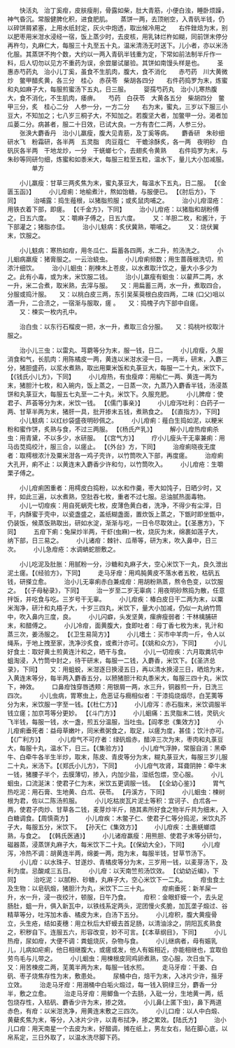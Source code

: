 <!-- { "loadSidebar": true } -->
　　快活丸　治丁奚疳，皮肤瘦削，骨露如柴，肚大青筋，小便白浊，睡卧烦躁，神气昏沉。常服健脾化积，进食肥肌。　　蒸饼一两，去顶剜空，入青矾半钱，仍以碎饼屑紧塞，上用水纸封定，灰火中炮透，取出候冷用之　　右件銼焙为末，别以肥枣用米泔水浸经一宿，饭上蒸少时，去皮核，用乳钵烂杵如糊，同前饼末停分再杵匀，丸麻仁大，每服三十丸至五十丸，温米清汤无时送下。儿小者，亦以米汤化服。其蒸饼不拘个数，大约以一两入青矾半钱重为定，下常如前法制半斤作一料，后人切勿以见方不重药为误，余尝屡试屡验。其饼如南馒头样是也。
　　圣惠赤芍药丸　治小儿丁奚，虽食不生肌肉，腹大，食不消化　　赤芍药　川大黄微炒　鳖甲醋炙黄，各三分　桂心　赤茯苓　柴胡各四分　　右件药捣罗为末，炼蜜和丸如麻子大，每服煎蜜汤下五丸，日三服。
　　婴孺芍药丸　治小儿寒热腹大，食不消化，不生肌肉，痿痹。　　芍药　白茯苓　大黄各五分　柴胡四分　鳖甲三分，炙　桂心二分　人参一分，一方二分　　右为末，蜜丸，三岁以下服三小豆大，不知加之；七八岁三桐子大，不知加之。若腹坚大者，加鳖甲一分。渴者加瓜蒌二分。病甚者，服二十日效，已试大良。一方有杏仁二两，人参三分。
　　张涣大麝香丹　治小儿羸瘦，腹大见青筋，及丁奚等病。　　麝香研　朱砂细研水飞　粉霜研，各半两　五灵脂　肉豆蔻仁　干蟾涂酥炙，各一两　夜明砂　白矾灰各半两　干地龙炒，一分　干蜣螂七个，去翅炙令黄熟　　右件捣罗为末，与朱砂等同研匀细，炼蜜和如黍米大，每服三粒至五粒，温水下，量儿大小加减服。
　　　　单方

　　小儿羸瘦：甘草三两炙焦为末，蜜丸菉豆大，每温水下五丸，日二服。 【《金匮玉函》】
　　小儿疳痢：地榆煮汁，熬如饴糖，与服便已。 【《肘后方》，下同】
　　治哺露：捣生薤根，以猪脂煎服；或炙鼠肉哺之。
　　治小儿疳湿疮：用铁衣着下部，即瘥。 【《千金方》，下同】
　　治小儿疳疮：以猪脂和胡粉傅之，日五六度。　　又：嚼麻子傅之，日五六度。
　　又：羊胆二枚，和酱汁，于下部灌之；猪脂亦佳。
　　治小儿鬾病：炙伏冀熟，嚼哺之。
　　又：烧伏翼末，饮服之。

　　小儿鬾病：寒热如疳，用冬瓜仁、扁蓄各四两，水二升，煎汤洗之。
　　小儿蛔病羸瘦：猪膏服之。一云治蛲虫。
　　小儿疳痢频数；用生蔷薇根洗切，煎浓汁细饮。
　　治小儿蛔虫：削楝木上苍皮，以水煮取汁饮之，量大小多少为之。此有小毒，或为末，米饮服二钱。
　　治小儿羸瘦有蛔虫：以雚芦二两，水一升，米二合煮，取米熟，去滓与服。　　又：用扁蓄三两，水一升，煮取四合，分服或捣汁服。　　又：以桃白皮三两，东引吴茱萸根白皮四两，二味 (口父)咀以酒一升，二合渍之，一宿渐与服取，瘥 。　　又：捣槐子内下部中自瘥。
　　又：楝实一枚内孔中。

　　治白虫：以东行石榴皮一把，水一升，煮取三合分服。　　又：捣桃叶绞取汁服之。

　　治小儿三虫：以雷丸、芎藭等分为末，服一钱，日二。
　　小儿疳瘦，久服消食和气，长肌肉：用陈橘皮一两，黄连以米泔水浸一日，一两半，研末，入麝三分，猪胆盛药，以浆水煮熟，取出用粟米饭和丸菉豆大，每服一二十丸，米饮下。【《钱氏小儿方》，下同】
　　小儿疳热，有虫瘦瘁：用榆仁一两、黄连一两为末，猪胆汁七枚，和入碗内，饭上蒸之，一日蒸一次，九蒸乃入麝香半钱，汤浸蒸饼和丸菉豆大，每服五七丸至一二十丸，米饮下。久服充肥。
　　小儿脾疳：使君子、芦荟等分为末，米饮一钱。 【《儒门事亲》】
　　小儿疳泻吐利：白药子一两、甘草半两为末，猪肝一具，批开掺末五钱，煮熟食之。 【《直指方》，下同】
　　小儿鬾病：以红纱袋盛夜明砂佩之。
　　小儿疳痢：薤白生捣如泥，以粳米粉和蜜作饼，炙熟与食，不过三两服。 【《杨氏产乳》】
　　解小儿疳热疳痢杀虫：用青黛，不以多少，水研服。 【《宫气方》】
　　疗小儿瘦头干无辜兼痢：用马齿苋捣绞汁，服三合，以瘥止。 【《外台》方，下同】
　　治疳痢晓夜无度者：取樗根浓汁及粟米泔各一鸡子壳许，以竹筒吹入下部，再度瘥。
　　治疳痢大孔开，痢不止：以黄连末入麝香少许和匀，以竹筒吹入。
　　小儿疳疮：生嚼栗子傅之。

　　小儿疳痢困重者：用樗皮白捣粉，以水和作羹，枣大如饨子，日晒少时，又拌，如此三遍，以水煮熟，空肚吞七枚，重者不过七服。忌油腻热面毒物。
　　小儿一切疳疾：用自死蜗壳七枚，皮薄色黄白者，洗净，不得少有尘滓，日干，内酥蜜于壳中，以瓷盏盛之，盖纸糊盏面，置炊饭上蒸之，下甑时即坐甑中，仍装饭，候蒸饭熟取出，研如水淀，渐渐与吃，一日令尽取效止。【《圣惠方》，下同】
　　五疳下痢：兔屎炒半两，干虾(虫麻)一枚，烧灰为末，绵裹如莲子大，纳下部，日三易之。
　　小儿诸疳：棘针、瓜蒂等，研为末，吹入鼻中，日三次。
　　小儿急疳疮：水调蚺蛇胆敷之。

　　小儿吃泥及肚胀：用腻粉一分，沙糖和丸麻子大，空心米饮下一丸，良久泄出泥土瘥。【《经验方》，下同】
　　走马牙疳：用鸡肫黄皮不落水者五枚，枯矾五钱，研搽立愈。
　　治小儿无辜痢赤白兼成疳：用胡粉熟蒸，熬令色变，以饮服之。 【《子母秘录》，下同】
　　治一岁至二岁无辜病：用夜明砂熬捣为散，任意拌饭，并吃食与吃。三岁号干无辜。
　　小儿疳疾：椿白皮日干二两为末，以粟米淘净，研汁和丸梧子大，十岁三四丸，米饮下，量大小加减，仍似一丸纳竹筒中，吹入鼻内三度，良。
　　小儿闪癖，头发坚黄，瘰痹瘦弱者：干林檎脯研末，和醋傅之。
　　小儿冷疳，面黄腹大，食即吐者：母丁香七枚为末，乳汁和蒸三次，姜汤服之。 【《卫生易简方》】
　　小儿嗜土：买市中羊肉一斤，令人以绳系，于地上拽至家，洗净沙炙食，或煮汁亦可。【《姚和众方》，下同】
　　小儿好食土：取好黄土煎黄连汁和之，晒干与食。
　　小儿一切疳疾：六月取粪坑中蛆淘浸，入竹筒中封之，待干研末，每服一二钱，入麝香，米饮下。【《圣济总录》，下同】　　又：用蛆蜕，米泔逐日换浸五日，再以清水换浸三日，晒焙为末，入黄连末等分，每半两入麝香五分，以豮猪胆汁和丸黍米大，每服三四十丸，米饮下，神效。
　　口鼻疳蚀穿唇透颊：用银屑一两，水三升，铜器煎一升，日洗三四次。
　　小儿虫病，胃寒虫上，危恶证与癎相似者：干漆捣烧烟尽，白芜荑等分为末，米饮服一字至一钱。【《杜仁方》】
　　小儿疳泻：赤石脂末，米饮调服半钱立瘥；加京芎等分更妙。 【《斗门方》】
　　小儿蛔痛：五灵脂末二钱，灵矾火飞半钱，每服一钱，水一盏，煎五分温服，当吐虫。【阎孝忠《集效方》】
　　小儿疳痢垂死者：益母草嫩叶，同米煮粥食之，取足，以瘥为度，甚佳；饮汁亦可。 【《广利方》】
　　小儿疳气不可疗者：绿矾煅赤，醋淬三次为末，枣肉和丸菉豆大，每服十丸，温水下，日三。【《集验方》】
　　小儿疳气浮肿，常服自消：黑牵牛、白牵牛各半生半炒，取末，陈皮、青皮等分为末，糊丸菉豆大，每服三岁儿服二十丸，米汤下。【《郑氏小儿方》，下同】
　　小儿疳气攻肾，耳聋阴肿：牵牛末一钱，猪腰子半个，去膜薄切，掺入，内加少盐，湿纸包煨，空心服。
　　小儿蛔虫，口流涎沫：使君子仁为末，米饮五更调服一钱。 【《全幼心鉴》】
　　胃气热吃泥：用石膏、生地黄、白朮、茯苓。 【丹溪方，下同】
　　小儿蛔虫：楝树根为君，佐以二陈汤煎服。
　　小儿吃枯炭瓦片泥土等积：宜诃子、白朮各一两，使君子肉炒、甘草各二钱，麦芽炒半斤，随其素所好食之物半斤共为细末，入白糖调食。【周慎斋方】
　　小儿疳疾：木鳖子仁、使君子仁等分捣泥，米饮丸芥子大，每服五分，米饮下。 【孙天仁《集效方》】
　　小儿疳疾：土裹蜣螂煨熟，与食之。 【《韩氏医通》】
　　小儿诸疳羸瘦：用熊胆、使君子末等分研匀，磁器蒸，浸蒸饼丸麻子大，每米饮下二十丸。【《保幼大全》，下同】
　　小儿疳泻，冷热不调：胡黄连半两，绵姜一两，炮为末，每服半钱，甘草节汤下。
　　小儿疳：以水珠子、甘遂炒、青橘皮等分为末，三岁用一钱，以麦芽汤下，及利为度。忌酸咸三五日。
　　小儿疳：以天南竺煎汤饮效。 【《幼幼近编》，下同】
　　治吃泥：以腻粉、砂糖，丸麻子大，空心米饮下一二丸。
　　疳虫食土及生物：以皂矾煅，猪胆汁为丸，米饮下二三十丸。
　　疳痢垂死：新羊屎一升，水一升，浸一夜绞汁，顿服，日午乃食。
　　疳积：金眼虾蟆一个，去头足肠肚，蛆一升，俱入新瓦中，以铁线系定两头，泥团慢火炙脆，加瓦垄子煅过、谷精草等分，吐泻加木香、橘皮为末，白汤下五分。
　　小儿疳积，腹大黄瘦骨立，头生疮，结如麦穗：用立秋后大虾蟆去首足肠，以清油涂之，阴阳瓦炙熟食之，积秽自下。连服五六，形容改变，妙不可言。【《本草纲目》，下同】
　　小儿热疳，尿如疳，大便不调：粪蛆烧灰，杂物与食。
　　小儿继病者，母有娠乳儿，儿病如疟痢，他日相继腹大，或瘥或发，他人有娠相近，亦能相继也，宜取伯劳鸟毛与儿带之。
　　小儿蛔虫：用楝根皮同鸡卵煮熟，空心服，次日虫下。　　又：用苦楝皮二两，芜荑半两为末，每服一钱水煎。
　　走马牙疳：干姜、白矾、枣子烧焦存性为末，敷患处。
　　尿桶中白，焙干为末，入冰片少许，揩牙立效。
　　治走马牙疳：用溺桶中白垢火煅过，每一钱入铜绿三分，麝香一分半，敷之立愈。
　　治走马牙疳：用鲫鱼一个去肠，入砒一分，生地黄一两，纸包烧存性，入枯矾、麝香少许为末，掺之效。
　　小儿鼻(上匿下虫)，鼻下两道赤色，有疳：以米泔洗净，用黄连末敷之三四次。
　　小儿口疳：以人中白煅、黄蘗炙焦为末，等分，入冰片少许，以青布拭净，掺之累效。【陆氏方】
　　治小儿口疳：用天南星一个去皮为末，好醋调，摊在纸上，男左女右，贴在脚心底，以帛系定，三日外取了，以温水洗尽脚下药。
